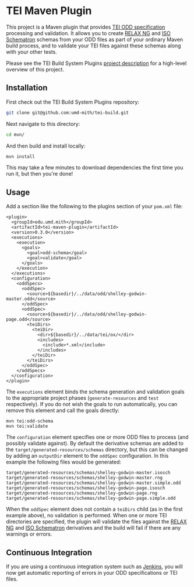TEI Maven Plugin
================

This project is a Maven plugin that provides [TEI ODD specification](http://www.tei-c.org/Guidelines/Customization/odds.xml)
processing and validation. It allows you to create [RELAX NG](http://relaxng.org/) and [ISO Schematron](http://www.schematron.com/)
schemas from your ODD files as part of your ordinary Maven build process,
and to validate your TEI files against these schemas along with your other tests.

Please see the TEI Build System Plugins [project description](https://github.com/umd-mith/tei-build)
for a high-level overview of this project.

Installation
------------

First check out the TEI Build System Plugins repository:

``` bash
git clone git@github.com:umd-mith/tei-build.git
```

Next navigate to this directory:

``` bash
cd mvn/
```

And then build and install locally:

``` bash
mvn install
```

This may take a few minutes to download dependencies the first time you run it, but then you're done!

Usage
-----

Add a section like the following to the plugins section of your `pom.xml` file:

    <plugin>
      <groupId>edu.umd.mith</groupId>
      <artifactId>tei-maven-plugin</artifactId>
      <version>0.3.0</version>
      <executions>
        <execution>
          <goals>
            <goal>odd-schema</goal>
            <goal>validate</goal>
          </goals>
        </execution>
      </executions>
      <configuration>
        <oddSpecs>
          <oddSpec>
            <source>${basedir}/../data/odd/shelley-godwin-master.odd</source>
          </oddSpec>
          <oddSpec>
            <source>${basedir}/../data/odd/shelley-godwin-page.odd</source>
            <teiDirs>
              <teiDir>
                <dir>${basedir}/../data/tei/ox/</dir>
                <includes>
                  <include>*.xml</include>
                </includes>
              </teiDir>
            </teiDirs>
          </oddSpec>
        </oddSpecs>
      </configuration>
    </plugin>

The `executions` element binds the schema generation and validation goals to
the appropriate project phases (`generate-resources` and `test` respectively).
If you do not wish the goals to run automatically, you can remove this element
and call the goals directly:

    mvn tei:odd-schema
    mvn tei:validate

The `configuration` element specifies one or more ODD files to process (and
possibly validate against). By default the derivative schemas are added to the
`target/generated-resources/schemas` directory, but this can be changed by adding
an `outputDir` element to the `oddSpec` configuration. In this example the
following files would be generated:

    target/generated-resources/schemas/shelley-godwin-master.isosch
    target/generated-resources/schemas/shelley-godwin-master.rng
    target/generated-resources/schemas/shelley-godwin-master.simple.odd
    target/generated-resources/schemas/shelley-godwin-page.isosch
    target/generated-resources/schemas/shelley-godwin-page.rng
    target/generated-resources/schemas/shelley-godwin-page.simple.odd

When the `oddSpec` element does not contain a `teiDirs` child (as in the first
example above), no validation is performed. When one or more TEI directories
are specified, the plugin will validate the files against the
[RELAX NG](http://relaxng.org/) and [ISO Schematron](http://www.schematron.com/)
derivatives and the build will fail if there are any warnings or errors.

Continuous Integration
----------------------

If you are using a continuous integration system such as [Jenkins](http://jenkins-ci.org/),
you will now get automatic reporting of errors in your ODD specifications or TEI files.

